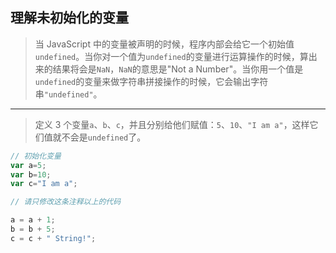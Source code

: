 ## 理解未初始化的变量

> 当 JavaScript 中的变量被声明的时候，程序内部会给它一个初始值`undefined`。当你对一个值为`undefined`的变量进行运算操作的时候，算出来的结果将会是`NaN`，`NaN`的意思是"Not a Number"。当你用一个值是`undefined`的变量来做字符串拼接操作的时候，它会输出字符串`"undefined"`。

---

> 定义 3 个变量`a`、`b`、`c`，并且分别给他们赋值：`5`、`10`、`"I am a"`，这样它们值就不会是`undefined`了。

```js
// 初始化变量
var a=5;
var b=10;
var c="I am a";

// 请只修改这条注释以上的代码

a = a + 1;
b = b + 5;
c = c + " String!";


```

